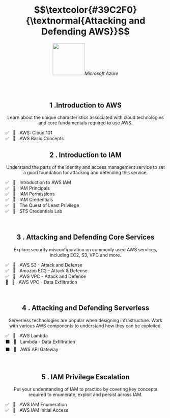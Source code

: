 
<h1 align="center"> $$\textcolor{#39C2F0}{\textnormal{Attacking and Defending AWS}}$$ </h1>

<h6 align="center"> <img width="100px" src="https://www.google.com/imgres?q=aws%20official%20logo&imgurl=https%3A%2F%2Fupload.wikimedia.org%2Fwikipedia%2Fcommons%2F9%2F93%2FAmazon_Web_Services_Logo.svg&imgrefurl=https%3A%2F%2Fen.m.wikipedia.org%2Fwiki%2FFile%3AAmazon_Web_Services_Logo.svg&docid=8i-BTAdUv5LKpM&tbnid=FB3B89WhUh9TUM&vet=12ahUKEwimi5ffwbqNAxULLLkGHVg2FOAQM3oECB4QAA..i&w=800&h=479&hcb=2&ved=2ahUKEwimi5ffwbqNAxULLLkGHVg2FOAQM3oECB4QAA">Microsoft Azure</a></h6>

<br>

<h2 align="center">1 .Introduction to AWS</h2>
<p  align="center">Learn about the unique characteristics associated with cloud technologies and core fundamentals required to use AWS.</p>

✅ &nbsp; 🔗 &nbsp; AWS: Cloud 101<br>
✅ &nbsp; 🔗 &nbsp; AWS Basic Concepts<br>

<h2 align="center">2 . Introduction to IAM</h2>
<p  align="center">Understand the parts of the identity and access management service to set a good foundation for attacking and defending this service.</p>

✅ &nbsp; 🔗 &nbsp; Introduction to AWS IAM<br>
✅ &nbsp; 🔗 &nbsp; IAM Principals<br>
✅ &nbsp; 🚩 &nbsp; IAM Permissions<br>
✅ &nbsp; 🚩 &nbsp; IAM Credentials<br>
✅ &nbsp; 🔗 &nbsp; The Quest of Least Privilege<br>
✅ &nbsp; 🔗 &nbsp; STS Credentials Lab<br>

<br>

<h2 align="center">3 . Attacking and Defending Core Services</h2>
<p  align="center">Explore security misconfiguration on commonly used AWS services, including EC2, S3, VPC and more.</p>

✅ &nbsp; 🔗 &nbsp; AWS S3 - Attack and Defense<br>
✅ &nbsp; 🔗 &nbsp; Amazon EC2 - Attack & Defense<br>
✅ &nbsp; 🔗 &nbsp; AWS VPC - Attack and Defense<br>
🌌 &nbsp; 🚩 &nbsp; AWS VPC - Data Exfiltration<br>

<br>

<h2 align="center">4 . Attacking and Defending Serverless</h2>
<p  align="center">Serverless technologies are popular when designing infrastructure. Work with various AWS components to understand how they can be exploited.</p>

✅ &nbsp; 🔗 &nbsp; AWS Lambda<br>
⬛ &nbsp; 🔗 &nbsp; Lambda - Data Exfiltration<br>
⬛ &nbsp; 🔗 &nbsp; AWS API Gateway<br>

<br>

<h2 align="center">5 . IAM Privilege Escalation</h2>
<p  align="center">Put your understanding of IAM to practice by covering key concepts required to enumerate, exploit and persist across IAM.</p>

✅ &nbsp; 🔗 &nbsp; AWS IAM Enumeration<br>
✅ &nbsp; 🔗 &nbsp; AWS IAM Initial Access<br>

